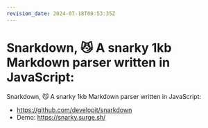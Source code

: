 ```yaml
---
revision_date: 2024-07-18T08:53:35Z
---
```

# Snarkdown, 😼 A snarky 1kb Markdown parser written in JavaScript:
Snarkdown, 😼 A snarky 1kb Markdown parser written in JavaScript:
* https://github.com/developit/snarkdown
* Demo: https://snarky.surge.sh/